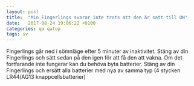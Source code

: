 ```yaml
---
layout: post
title:  "Min Fingerlings svarar inte trots att den är satt till ON"
date:   2017-08-24 19:06:22 +0100
categories: qa qatop
tags: sv
---
```


Fingerlings går ned i sömnläge efter 5 minuter av inaktivitet.
Stäng av din Fingerlings och sätt sedan på den igen för att få den att vakna.
Om det fortfarande inte fungerar kan du behöva byta batterier. Stäng av din Fingerlings och ersätt alla batterier med nya av samma typ (4 stycken LR44/AG13 knappcellsbatterier)